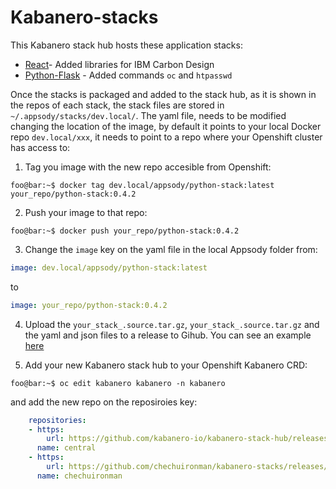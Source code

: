 # Kabanero-stacks

This Kabanero stack hub hosts these application stacks:
- [React]()- Added libraries for IBM Carbon Design
- [Python-Flask]() - Added commands `oc` and `htpasswd`

Once the stacks is packaged and added to the stack hub, as it is shown in the repos of each stack, the stack files are stored in `~/.appsody/stacks/dev.local/`. The yaml file, needs to be modified changing the location of the image, by default it points to your local Docker repo `dev.local/xxx`, it needs to point to a repo where your Openshift cluster has access to:
1. Tag you image with the new repo accesible from Openshift:
```console 
foo@bar:~$ docker tag dev.local/appsody/python-stack:latest your_repo/python-stack:0.4.2 
```
2. Push your image to that repo:
```console 
foo@bar:~$ docker push your_repo/python-stack:0.4.2
```
3. Change the `image` key on the yaml file in the local Appsody folder from:

```yaml 
image: dev.local/appsody/python-stack:latest
```
to
```yaml
image: your_repo/python-stack:0.4.2
```

4. Upload the `your_stack_.source.tar.gz`, `your_stack_.source.tar.gz` and the yaml and json files to a release to Gihub. You can see an example [here](https://github.com/chechuironman/kabanero-stacks/releases)

5. Add your new Kabanero stack hub to your Openshift Kabanero CRD:
```console 
foo@bar:~$ oc edit kabanero kabanero -n kabanero
```
and add the new repo on the reposiroies key:
```yaml
    repositories:
    - https:
        url: https://github.com/kabanero-io/kabanero-stack-hub/releases/download/0.6.3/kabanero-stack-hub-index.yaml
      name: central
    - https:
        url: https://github.com/chechuironman/kabanero-stacks/releases/latest/download/chechuironman-index.yaml
      name: chechuironman 
```
